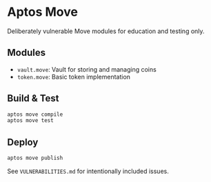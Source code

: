 # Aptos Move

Deliberately vulnerable Move modules for education and testing only.

## Modules
- `vault.move`: Vault for storing and managing coins
- `token.move`: Basic token implementation

## Build & Test
```bash
aptos move compile
aptos move test
```

## Deploy
```bash
aptos move publish
```

See `VULNERABILITIES.md` for intentionally included issues. 
